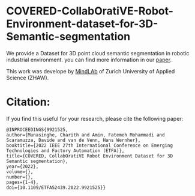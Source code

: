 # COVERED-CollabOratiVE-Robot-Environment-dataset-for-3D-Semantic-segmentation
We provide a Dataset for 3D point cloud semantic segmentation in robotic industrial environment. you can find more information in our [paper](https://ieeexplore.ieee.org/document/9921525).

This work was develope by [MindLAb](https://www.zhaw.ch/en/engineering/institutes-centres/ims/mindlab/) of Zurich University of Applied Science (ZHAW).





# Citation:

If you find this useful for your research, please cite the following paper:

    @INPROCEEDINGS{9921525,
    author={Munasinghe, Charith and Amin, Fatemeh Mohammadi and Scaramuzza, Davide and van de Venn, Hans Wernher},
    booktitle={2022 IEEE 27th International Conference on Emerging Technologies and Factory Automation (ETFA)}, 
    title={COVERED, CollabOratiVE Robot Environment Dataset for 3D Semantic segmentation}, 
    year={2022},
    volume={},
    number={},
    pages={1-4},
    doi={10.1109/ETFA52439.2022.9921525}}
